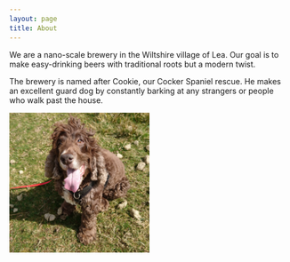 ```yaml
---
layout: page
title: About
---
```


We are a nano-scale brewery in the Wiltshire village of Lea. 
Our goal is to make easy-drinking beers with traditional roots but a modern twist.

The brewery is named after Cookie, our Cocker Spaniel rescue. He makes an excellent guard dog by constantly barking at any strangers or people who walk past the house.


<img alt="Cookie, the barking spaniel" src="/img/cookie.jpg" width="50%" class="img-circle center-block" />
